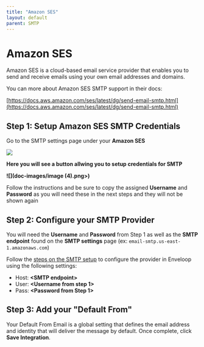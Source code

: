 ```yaml
---
title: "Amazon SES"
layout: default
parent: SMTP
---
```


# Amazon SES

Amazon SES is a cloud-based email service provider that enables you to send and receive emails using your own email addresses and domains.

You can more about Amazon SES SMTP support in their docs:

[https://docs.aws.amazon.com/ses/latest/dg/send-email-smtp.html](https://docs.aws.amazon.com/ses/latest/dg/send-email-smtp.html)

## Step 1: Setup Amazon SES SMTP Credentials

Go to the SMTP settings page under your **Amazon SES**

****![](<doc-images/amazon-ses-smtp-settings>)****

**Here you will see a button allwing you to setup credentials for SMTP**

****![](doc-images/image (4).png>)****

Follow the instructions and be sure to copy the assigned **Username** and **Password** as you will need these in the next steps and they will not be shown again

## **Step 2: Configure your SMTP Provider**

You will need the **Username** and **Password** from Step 1 as well as the **SMTP endpoint** found on the **SMTP settings** page (ex: `email-smtp.us-east-1.amazonaws.com`)

Follow the [steps on the SMTP setup](./#adding-smtp-to-enveloop) to configure the provider in Enveloop using the following settings:

* Host: **\<SMTP endpoint>**
* User: **\<Username from step 1>**
* Pass: **\<Password from Step 1>**

## Step 3: Add your "Default From"

Your Default From Email is a global setting that defines the email address and identity that will deliver the message by default. Once complete, click **Save Integration**.
